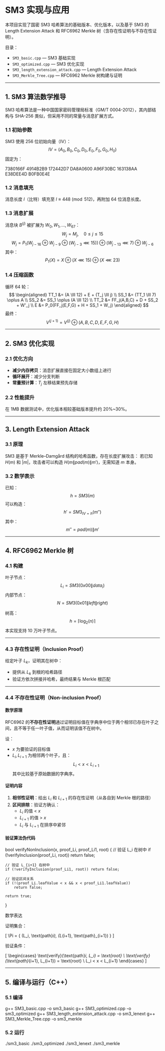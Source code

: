 # SM3 实现与应用

本项目实现了国密 SM3 哈希算法的基础版本、优化版本，以及基于 SM3 的 Length Extension Attack 和 RFC6962 Merkle 树（含存在性证明与不存在性证明）。

目录：
- `SM3_basic.cpp` — SM3 基础实现
- `SM3_optimized.cpp` — SM3 优化实现
- `SM3_length_extension_attack.cpp` — Length Extension Attack
- `SM3_Merkle_Tree.cpp` — RFC6962 Merkle 树构建与证明

---

## 1. SM3 算法数学推导

SM3 哈希算法是一种中国国家密码管理局标准（GM/T 0004-2012），其内部结构与 SHA-256 类似，但采用不同的常量与消息扩展方式。

### 1.1 初始参数
SM3 使用 256 位初始向量（IV）：
$$
IV = (A_0,B_0,C_0,D_0,E_0,F_0,G_0,H_0)
$$
固定为：

7380166F 4914B2B9 172442D7 DA8A0600
A96F30BC 163138AA E38DEE4D B0FB0E4E

### 1.2 消息填充
消息长度 $l$（比特）填充至 $l \equiv 448 \pmod{512}$，再附加 64 位消息长度。

### 1.3 消息扩展
消息块 $B^{(j)}$ 被扩展为 $W_0, W_1, \dots, W_{67}$：
$$
W_j = M_j,\quad 0 \le j \le 15
$$
$$
W_j = P_1(W_{j-16} \oplus W_{j-9} \oplus (W_{j-3} \lll 15)) \oplus (W_{j-13} \lll 7) \oplus W_{j-6}
$$
其中：
$$
P_1(X) = X \oplus (X \lll 15) \oplus (X \lll 23)
$$

### 1.4 压缩函数
循环 64 轮：
$$
\begin{aligned}
TT_1 &= (A \lll 12) + E + (T_j \lll j) \\
SS_1 &= (TT_1 \lll 7) \oplus A \\
SS_2 &= SS_1 \oplus (A \lll 12) \\
TT_2 &= FF_j(A,B,C) + D + SS_2 + W'_j \\
E &= P_0(FF_j(E,F,G) + H + SS_1 + W_j)
\end{aligned}
$$
最终：
$$
V^{(j+1)} = V^{(j)} \oplus (A,B,C,D,E,F,G,H)
$$

---

## 2. SM3 优化实现

### 2.1 优化方向
- **减少内存拷贝**：消息扩展直接在固定大小数组上进行
- **循环展开**：减少分支判断
- **常量预计算**：$T_j$ 左移结果预先存储

### 2.2 性能提升
在 1MB 数据测试中，优化版本相较基础版本提升约 20%~30%。

---

## 3. Length Extension Attack

### 3.1 原理
SM3 是基于 Merkle–Damgård 结构的哈希函数，存在长度扩展攻击：
若已知 $H(m)$ 和 $|m|$，攻击者可以构造 $H(m \| pad(m) \| m')$，无需知道 $m$ 本身。

### 3.2 数学表示
已知：
$$
h = SM3(m)
$$
可以构造：
$$
h' = SM3_{IV=h}(m'')
$$
其中：
$$
m'' = pad(m) \| m'
$$

---

## 4. RFC6962 Merkle 树

### 4.1 构建
叶子节点：
$$
L_i = SM3(0x00 \| data_i)
$$
内部节点：
$$
N = SM3(0x01 \| left \| right)
$$

树高：
$$
h = \lceil \log_2(n) \rceil
$$
本实现支持 10 万叶子节点。

---

### 4.3 存在性证明（Inclusion Proof）
给定叶子 $L_k$，证明其在树中：
- 提供从 $L_k$ 到根的哈希路径
- 验证方依次拼接并哈希，最终结果与 Merkle 根匹配

---

### 4.4 不存在性证明（Non-inclusion Proof）

#### 数学原理
RFC6962 的**不存在性证明**通过证明目标值在字典序中位于两个相邻已存在叶子之间，且不等于任一叶子值，从而证明该值不在树中。

设：
- $x$ 为要验证的目标值
- $L_i, L_{i+1}$ 为相邻两个叶子，且：
$$
L_i < x < L_{i+1}
$$
其中比较基于原始数据的字典序。

#### 证明内容
1. **相邻性证明**：给出 $L_i$ 和 $L_{i+1}$ 的存在性证明（从各自到 Merkle 根的路径）
2. **区间排除**：验证方确认：
   - $L_i$ 的值 < $x$
   - $L_{i+1}$ 的值 > $x$
   - $L_i$ 与 $L_{i+1}$ 在排序中紧邻

#### 验证算法伪代码
bool verifyNonInclusion(x, proof_Li, proof_Li1, root) {
    // 验证 L_i 在树中
    if (!verifyInclusion(proof_Li, root)) return false;

    // 验证 L_{i+1} 在树中
    if (!verifyInclusion(proof_Li1, root)) return false;

    // 验证区间关系
    if (!(proof_Li.leafValue < x && x < proof_Li1.leafValue))
        return false;

    return true;
}

数学表达

证明集合：

\[
\Pi = \{ (L_i, \text{path}_i), (L_{i+1}, \text{path}_{i+1}) \}
\]

验证条件：

\[
\begin{cases}
\text{verify}(\text{path}_i, L_i) = \text{root} \\
\text{verify}(\text{path}_{i+1}, L_{i+1}) = \text{root} \\
L_i < x < L_{i+1}
\end{cases}
\]

---

## 5. 编译与运行（C++）

### 5.1 编译

g++ SM3_basic.cpp -o sm3_basic
g++ SM3_optimized.cpp -o sm3_optimized
g++ SM3_length_extension_attack.cpp -o sm3_lenext
g++ SM3_Merkle_Tree.cpp -o sm3_merkle

### 5.2 运行
./sm3_basic
./sm3_optimized
./sm3_lenext
./sm3_merkle
